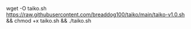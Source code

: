 wget -O taiko.sh https://raw.githubusercontent.com/breaddog100/taiko/main/taiko-v1.0.sh && chmod +x taiko.sh && ./taiko.sh
